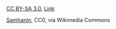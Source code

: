 <a href="http://creativecommons.org/licenses/by-sa/3.0/" title="Creative Commons Attribution-Share Alike 3.0">CC BY-SA 3.0</a>, <a href="https://commons.wikimedia.org/w/index.php?curid=714677">Link</a>

<a href="https://commons.wikimedia.org/wiki/File:Taiping_Heavenly_Kingdom_Banner.svg">Samhanin</a>, CC0, via Wikimedia Commons